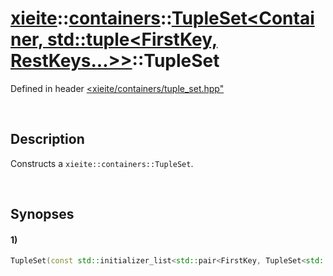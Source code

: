 # [xieite](../../../../../../xieite.md)\:\:[containers](../../../../../../containers.md)\:\:[TupleSet<Container, std::tuple<FirstKey, RestKeys...>>](../../../../tuple_set.md)\:\:TupleSet
Defined in header [<xieite/containers/tuple_set.hpp"](../../../../../../../include/xieite/containers/tuple_set.hpp)

&nbsp;

## Description
Constructs a `xieite::containers::TupleSet`.

&nbsp;

## Synopses
#### 1)
```cpp
TupleSet(const std::initializer_list<std::pair<FirstKey, TupleSet<std::tuple<RestKeys...>>>> list = {}) noexcept;
```
